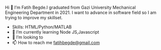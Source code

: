 Hi 👋 I’m Fatih Begde.I graduated from Gazi University Mechanical Engineering Department in 2021.
I want to advance in software field so I am trying to improve my skillset.

- Skills: HTML/Python/MATLAB
- 🌱 I’m currently learning Node JS,Javascript
- 💞️ I’m looking to 
- 📫 How to reach me fatihbegde@gmail.com
